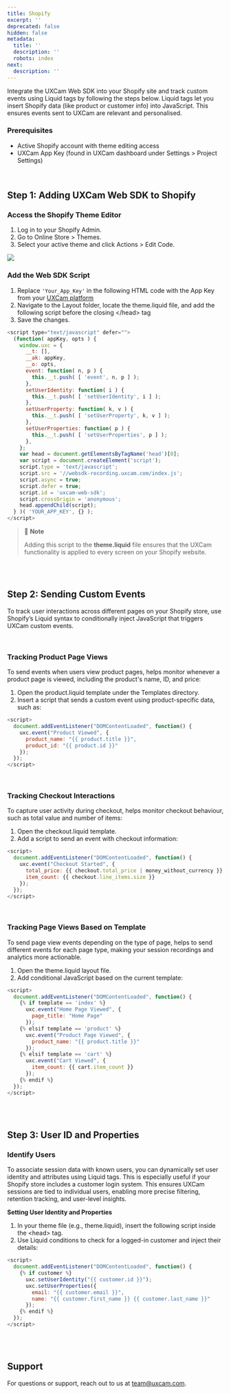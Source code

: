 ```yaml
---
title: Shopify
excerpt: ''
deprecated: false
hidden: false
metadata:
  title: ''
  description: ''
  robots: index
next:
  description: ''
---
```

Integrate the UXCam Web SDK into your Shopify site and track custom events using Liquid tags by following the steps below. Liquid tags let you insert Shopify data (like product or customer info) into JavaScript. This ensures events sent to UXCam are relevant and personalised.

### Prerequisites

* Active Shopify account with theme editing access
* UXCam App Key (found in UXCam dashboard under Settings > Project Settings)

<br />

## Step 1: Adding UXCam Web SDK to Shopify

### Access the Shopify Theme Editor

1. Log in to your Shopify Admin.
2. Go to Online Store > Themes.
3. Select your active theme and click Actions > Edit Code.

<Image align="center" src="https://files.readme.io/be2dbfd5991354fef4ea0087b0f2c2e4067b59a0aac5d672a9734faf58f50af1-Screenshot_2025-01-08_at_12.18.13.png" />

<br />

### Add the Web SDK Script

1. Replace `'Your_App_Key'` in the following HTML code with the App Key from your [UXCam platform](https://app.uxcam.com/integration)
2. Navigate to the Layout folder, locate the theme.liquid file, and add the following script before the closing \</head> tag
3. Save the changes.

```javascript
<script type="text/javascript" defer="">
  (function( appKey, opts ) {
    window.uxc = {
      __t: [],
      __ak: appKey,
      __o: opts,
      event: function( n, p ) {
        this.__t.push( [ 'event', n, p ] );
      },
      setUserIdentity: function( i ) {
        this.__t.push( [ 'setUserIdentity', i ] );
      },
      setUserProperty: function( k, v ) {
        this.__t.push( [ 'setUserProperty', k, v ] );
      },
      setUserProperties: function( p ) {
        this.__t.push( [ 'setUserProperties', p ] );
      },
    };
    var head = document.getElementsByTagName('head')[0];
    var script = document.createElement('script');
    script.type = 'text/javascript';
    script.src = '//websdk-recording.uxcam.com/index.js';
    script.async = true;
    script.defer = true;
    script.id = 'uxcam-web-sdk';
    script.crossOrigin = 'anonymous';
    head.appendChild(script);
  } )( 'YOUR_APP_KEY', {} );
</script>
```

> 📘 **Note**
>
> Adding this script to the **theme.liquid** file ensures that the UXCam functionality is applied to every screen on your Shopify website.

<br />

<br />

## Step 2: Sending Custom Events

To track user interactions across different pages on your Shopify store, use Shopify’s Liquid syntax to conditionally inject JavaScript that triggers UXCam custom events.

<br />

### Tracking Product Page Views

To send events when users view product pages, helps monitor whenever a product page is viewed, including the product's name, ID, and price:

1. Open the product.liquid template under the Templates directory.
2. Insert a script that sends a custom event using product-specific data, such as:

```javascript
<script>
  document.addEventListener("DOMContentLoaded", function() {
    uxc.event("Product Viewed", {
      product_name: "{{ product.title }}",
      product_id: "{{ product.id }}"
    });
  });
</script>
```

<br />

### Tracking Checkout Interactions

To capture user activity during checkout, helps monitor checkout behaviour, such as total value and number of items:

1. Open the checkout.liquid template.
2. Add a script to send an event with checkout information:

```javascript
<script>
  document.addEventListener("DOMContentLoaded", function() {
    uxc.event("Checkout Started", {
      total_price: {{ checkout.total_price | money_without_currency }},
      item_count: {{ checkout.line_items.size }}
    });
  });
</script>
```

<br />

### Tracking Page Views Based on Template

To send page view events depending on the type of page, helps to send different events for each page type, making your session recordings and analytics more actionable.

1. Open the theme.liquid layout file.
2. Add conditional JavaScript based on the current template:

```javascript
<script>
  document.addEventListener("DOMContentLoaded", function() {
    {% if template == 'index' %}
      uxc.event("Home Page Viewed", {
        page_title: "Home Page"
      });
    {% elsif template == 'product' %}
      uxc.event("Product Page Viewed", {
        product_name: "{{ product.title }}"
      });
    {% elsif template == 'cart' %}
      uxc.event("Cart Viewed", {
        item_count: {{ cart.item_count }}
      });
    {% endif %}
  });
</script>
```

<br />

<br />

## Step 3: User ID and Properties

### Identify Users

To associate session data with known users, you can dynamically set user identity and attributes using Liquid tags. This is especially useful if your Shopify store includes a customer login system. This ensures UXCam sessions are tied to individual users, enabling more precise filtering, retention tracking, and user-level insights.

**Setting User Identity and Properties**

1. In your theme file (e.g., theme.liquid), insert the following script inside the \<head> tag.
2. Use Liquid conditions to check for a logged-in customer and inject their details:

```javascript
<script>
  document.addEventListener("DOMContentLoaded", function() {
    {% if customer %}
      uxc.setUserIdentity("{{ customer.id }}");
      uxc.setUserProperties({
        email: "{{ customer.email }}",
        name: "{{ customer.first_name }} {{ customer.last_name }}"
      });
    {% endif %}
  });
</script>
```

<br />

<br />

## Support

For questions or support, reach out to us at [team@uxcam.com](mailto:team@uxcam.com).